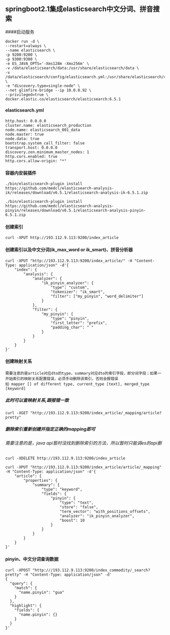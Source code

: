 ## springboot2.1集成elasticsearch中文分词、拼音搜索

####启动服务
```
docker run -d \
--restart=always \
--name elasticsearch \
-p 9200:9200 \
-p 9300:9300 \
-e ES_JAVA_OPTS='-Xms128m -Xmx256m' \
-v /data/elasticsearch/data:/usr/share/elasticsearch/data \
-v /data/elasticsearch/config/elasticsearch.yml:/usr/share/elasticsearch/config/elasticsearch.yml \
-e "discovery.type=single-node" \
--net glimfire-bridge --ip 10.0.0.92 \
--privileged=true \
docker.elastic.co/elasticsearch/elasticsearch:6.5.1
```

#### elasticsearch.yml
```
http.host: 0.0.0.0 
cluster.name: elasticsearch_production 
node.name: elasticsearch_001_data 
node.master: true 
node.data: true 
bootstrap.system_call_filter: false 
transport.host: 0.0.0.0 
discovery.zen.minimum_master_nodes: 1 
http.cors.enabled: true 
http.cors.allow-origin: "*"
```

#### 容器内安装插件
```
./bin/elasticsearch-plugin install https://github.com/medcl/elasticsearch-analysis-ik/releases/download/v6.5.1/elasticsearch-analysis-ik-6.5.1.zip
```
```
./bin/elasticsearch-plugin install https://github.com/medcl/elasticsearch-analysis-pinyin/releases/download/v6.5.1/elasticsearch-analysis-pinyin-6.5.1.zip
```

#### 创建索引
```
curl -XPUT http://193.112.9.113:9200/index_article
```

#### 创建索引以及中文分词(ik_max_word or ik_smart)、拼音分析器
```
curl -XPUT "http://193.112.9.113:9200/index_article/" -H "Content-Type: application/json" -d'{
    "index": {
        "analysis": {
            "analyzer": {
                "ik_pinyin_analyzer": {
                    "type": "custom",
                    "tokenizer": "ik_smart",
                    "filter": ["my_pinyin", "word_delimiter"]
                }
            },
            "filter": {
                "my_pinyin": {
                    "type": "pinyin",
                    "first_letter": "prefix",
                    "padding_char": " "
                }
            }
        }
    }
}'
```
#### 创建映射关系
    需要注意的是article对应dto的type，summary对应dto的索引字段，即分词字段；如果一开始索引的映射关系配置错误，必须手动删除该索引，否则会报错误
    如 mapper [] of different type, current_type [text], merged_type [keyword]
##### 此时可以查映射关系,跟报错一致
```
curl -XGET "http://193.112.9.113:9200/index_article/_mapping/article?pretty"
```
##### 删除索引重新创建并指定正确的mapping即可
###### 需要注意的是，java api暂时没找到删除索引的方法，所以暂时只能调es的api删
```
curl -XDELETE http://193.112.9.113:9200/index_article
```
```
curl -XPUT "http://193.112.9.113:9200/index_article/article/_mapping" -H "Content-Type: application/json" -d'{
    "article": {
        "properties": {
            "summary": {
                "type": "keyword",
                "fields": {
                    "pinyin": {
                        "type": "text",
                        "store": "false",
                        "term_vector": "with_positions_offsets",
                        "analyzer": "ik_pinyin_analyzer",
                        "boost": 10
                    }
                }
            }
        }
    }
}'
```

#### pinyin、中文分词查询数据
```
curl -XPOST "http:///193.112.9.113:9200/index_commodity/_search?pretty" -H "Content-Type: application/json" -d'
{
  "query": {
    "match": {
      "name.pinyin": "gua"
    }
  },
  "highlight": {
    "fields": {
      "name.pinyin": {}
    }
  }
}'
```








